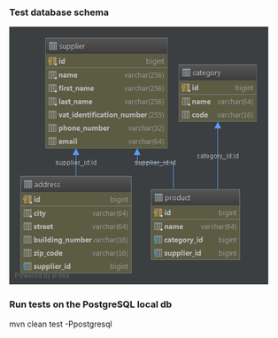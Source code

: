### Test database schema

![DB SCHEMA](docs/DB_SCHEMA.png)


### Run tests on the PostgreSQL local db

mvn clean test -Ppostgresql
